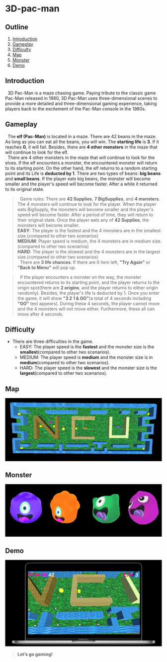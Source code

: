 # 3D-pac-man

## Outline
1. [Introduction](#Introduction)
2. [Gameplay](#Gameplay)
3. [Difficulty](#Difficulty)
4. [Map](#Map)
5. [Monster](#Monster)
6. [Demo](#Demo)

## Introduction
&nbsp;&nbsp;3D Pac-Man is a maze chasing game. Paying tribute to the classic game Pac-Man released in 1980, 3D Pac-Man uses three-dimensional scenes to provide a more detailed and three-dimensional gaming experience, taking players back to the excitement of the Pac-Man console in the 1980s.

## Gameplay
&nbsp;&nbsp;The **elf (Pac-Man)** is located in a maze. There are 42 beans in the maze. As long as you can eat all the beans, you will win. The **starting life** is **3**. If it reaches **0**, it will fail. Besides, there are **4 other monsters** in the maze that will continue to look for the elf.<br />
&nbsp;&nbsp;There are 4 other monsters in the maze that will continue to look for the elves. If the elf encounters a monster, the encountered monster will return to its starting point. On the other hand, the elf returns to a random starting point and its Life is **deducted by 1**. There are two types of beans: **big beans** and **small beans**. If the player eats big beans, the monster will become smaller and the player's speed will become faster. After a while it returned to its original state.

> &nbsp;&nbsp;Game rules: There are **42 Supplies**, **7 BigSupplies**, and **4 monsters**. The 4 monsters will continue to look for the player. When the player eats BigSupply, the monsters will become smaller and the player's speed will become faster. After a period of time, they will return to their original state. Once the player eats any of **42 Supplies**, the monsters will become smaller.\
**EASY**: The player is the fastest and the 4 monsters are in the smallest size.(compared to other two scenarios)\
**MEDIUM**: Player speed is medium, the 4 monsters are in medium size.(compared to other two scenarios)\
**HARD**: The player is the slowest and the 4 monsters are in the largest size.(compared to other two scenarios)\
&nbsp;&nbsp;There are **3 life chances**. If there are 0 item left, **"Try Again"** or **"Back to Menu"** will pop up.

> &nbsp;&nbsp;If the player encounters a monster on the way, the monster encountered returns to its starting point, and the player returns to the origin spot(there are **2 origins**, and the player returns to either origin randomly). Besides, the player's life is deducted by 1.
Once you enter the game, it will show **"3 2 1 & GO"**(a total of 4 seconds including **"GO"** text appears).
During these 4 seconds, the player cannot move and the 4 monsters will not move either. Furthermore, these all can move after 4 seconds.


## Difficulty
* There are three difficulties in the game.
    * EASY: The player speed is the **fastest** and the monster size is the **smallest**(compared to other two scenarios).
    * MEDIUM: The player speed is **medium** and the monster size is in **medium**(compared to other two scenarios).
    * HARD: The player speed is the **slowest** and the monster size is the **largest**(compared to other two scenarios).

## Map
![image info](Assets/Material/map.PNG)

## Monster
![image info](Assets/Material/monster.png)

## Demo
![image info](Assets/Material/demo.PNG)
> **Let’s go gaming!**
